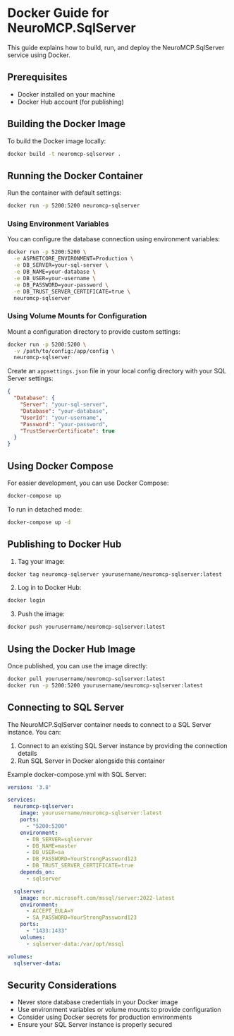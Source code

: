 # Docker Guide for NeuroMCP.SqlServer

This guide explains how to build, run, and deploy the NeuroMCP.SqlServer service using Docker.

## Prerequisites

- Docker installed on your machine
- Docker Hub account (for publishing)

## Building the Docker Image

To build the Docker image locally:

```bash
docker build -t neuromcp-sqlserver .
```

## Running the Docker Container

Run the container with default settings:

```bash
docker run -p 5200:5200 neuromcp-sqlserver
```

### Using Environment Variables

You can configure the database connection using environment variables:

```bash
docker run -p 5200:5200 \
  -e ASPNETCORE_ENVIRONMENT=Production \
  -e DB_SERVER=your-sql-server \
  -e DB_NAME=your-database \
  -e DB_USER=your-username \
  -e DB_PASSWORD=your-password \
  -e DB_TRUST_SERVER_CERTIFICATE=true \
  neuromcp-sqlserver
```

### Using Volume Mounts for Configuration

Mount a configuration directory to provide custom settings:

```bash
docker run -p 5200:5200 \
  -v /path/to/config:/app/config \
  neuromcp-sqlserver
```

Create an `appsettings.json` file in your local config directory with your SQL Server settings:

```json
{
  "Database": {
    "Server": "your-sql-server",
    "Database": "your-database",
    "UserId": "your-username",
    "Password": "your-password",
    "TrustServerCertificate": true
  }
}
```

## Using Docker Compose

For easier development, you can use Docker Compose:

```bash
docker-compose up
```

To run in detached mode:

```bash
docker-compose up -d
```

## Publishing to Docker Hub

1. Tag your image:

```bash
docker tag neuromcp-sqlserver yourusername/neuromcp-sqlserver:latest
```

2. Log in to Docker Hub:

```bash
docker login
```

3. Push the image:

```bash
docker push yourusername/neuromcp-sqlserver:latest
```

## Using the Docker Hub Image

Once published, you can use the image directly:

```bash
docker pull yourusername/neuromcp-sqlserver:latest
docker run -p 5200:5200 yourusername/neuromcp-sqlserver:latest
```

## Connecting to SQL Server

The NeuroMCP.SqlServer container needs to connect to a SQL Server instance. You can:

1. Connect to an existing SQL Server instance by providing the connection details
2. Run SQL Server in Docker alongside this container

Example docker-compose.yml with SQL Server:

```yaml
version: '3.8'

services:
  neuromcp-sqlserver:
    image: yourusername/neuromcp-sqlserver:latest
    ports:
      - "5200:5200"
    environment:
      - DB_SERVER=sqlserver
      - DB_NAME=master
      - DB_USER=sa
      - DB_PASSWORD=YourStrongPassword123
      - DB_TRUST_SERVER_CERTIFICATE=true
    depends_on:
      - sqlserver

  sqlserver:
    image: mcr.microsoft.com/mssql/server:2022-latest
    environment:
      - ACCEPT_EULA=Y
      - SA_PASSWORD=YourStrongPassword123
    ports:
      - "1433:1433"
    volumes:
      - sqlserver-data:/var/opt/mssql

volumes:
  sqlserver-data:
```

## Security Considerations

- Never store database credentials in your Docker image
- Use environment variables or volume mounts to provide configuration
- Consider using Docker secrets for production environments
- Ensure your SQL Server instance is properly secured 